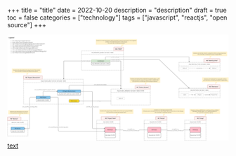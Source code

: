 +++
title = "title"
date = 2022-10-20
description = "description"
draft = true
toc = false
categories = ["technology"]
tags = ["javascript", "reactjs", "open source"]
+++


![caption](../../images/2022-10-01-001-sparql.png "caption")
[text](https://www.url.com)